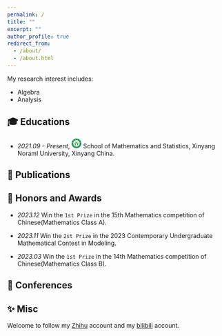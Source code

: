 ```yaml
---
permalink: /
title: ""
excerpt: ""
author_profile: true
redirect_from: 
  - /about/
  - /about.html
---
```

My research interest includes: 
- Algebra
- Analysis

<h2 id='educations'> 🎓 Educations </h2>

- *2021.09 - Present*, <a href="https://www.xynu.edu.cn/"><img class="svg" src="/images/XYNU_logo.svg" width="23pt"></a> School of Mathematics and Statistics, Xinyang Noraml University, Xinyang China. 
 
<h2 id='publications'> 📝 Publications </h2>


<h2 id='haa'> 🏅 Honors and Awards </h2>

- *2023.12* Win the `1st Prize` in the 15th Mathematics competition of Chinese(Mathematics Class A).

- *2023.11* Win the `2st Prize` in the 2023 Contemporary Undergraduate Mathematical Contest in Modeling.

- *2023.03* Win the `1st Prize` in the 14th Mathematics competition of Chinese(Mathematics Class B).

<h2 id='conferences'> 💬 Conferences </h2>


<h2 id='misc'> ✨ Misc </h2>

Welcome to follow my [Zhihu](https://www.zhihu.com/people/truth-26-44) account and my [bilibili](https://space.bilibili.com/516695104?spm_id_from=333.788.0.0) account.
